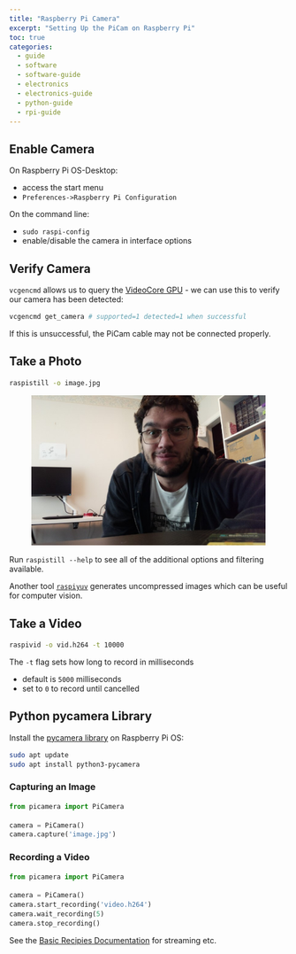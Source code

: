 ```yaml
---
title: "Raspberry Pi Camera"
excerpt: "Setting Up the PiCam on Raspberry Pi"
toc: true
categories:
  - guide
  - software
  - software-guide
  - electronics
  - electronics-guide
  - python-guide
  - rpi-guide
---
```


## Enable Camera

On Raspberry Pi OS-Desktop:
* access the start menu 
* `Preferences->Raspberry Pi Configuration`

On the command line: 
* `sudo raspi-config`
* enable/disable the camera in interface options

## Verify Camera

`vcgencmd` allows us to query the [VideoCore GPU](https://www.raspberrypi.org/documentation/computers/os.html#vcgencmd) - we can use this to verify our camera has been detected:

```sh
vcgencmd get_camera # supported=1 detected=1 when successful
```

If this is unsuccessful, the PiCam cable may not be connected properly.

## Take a Photo

```sh
raspistill -o image.jpg
```

<figure>
    <img src="/assets/images/posts/guides/rpi/000_picam.jpg">
</figure>

Run `raspistill --help` to see all of the additional options and filtering available.

Another tool [`raspiyuv`](https://www.raspberrypi.org/documentation/accessories/camera.html#raspiyuv) generates uncompressed images which can be useful for computer vision.

## Take a Video

```sh
raspivid -o vid.h264 -t 10000
```

The `-t` flag sets how long to record in milliseconds
* default is `5000` milliseconds
* set to `0` to record until cancelled 

## Python pycamera Library

Install the [pycamera library](https://picamera.readthedocs.io/) on Raspberry Pi OS:

```sh
sudo apt update
sudo apt install python3-pycamera
```

### Capturing an Image

```py
from picamera import PiCamera

camera = PiCamera()
camera.capture('image.jpg')
```

### Recording a Video

```py
from picamera import PiCamera

camera = PiCamera()
camera.start_recording('video.h264')
camera.wait_recording(5)
camera.stop_recording()
```

See the [Basic Recipies Documentation](https://picamera.readthedocs.io/en/release-1.13/recipes1.html) for streaming etc.







